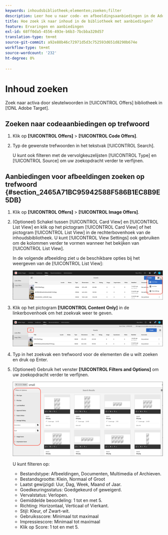 ```yaml
---
keywords: inhoudsbibliotheek;elementen;zoeken;filter
description: Leer hoe u naar code- en afbeeldingsaanbiedingen in de Adobe [!DNL Target] Biedt-bibliotheek kunt zoeken.
title: Hoe zoek ik naar inhoud in de bibliotheek met aanbiedingen?
feature: Ervaringen en aanbiedingen
exl-id: 68ff0da5-4556-493e-b6b3-7bcbba320d57
translation-type: tm+mt
source-git-commit: a92e88b46c72971d5d3c752593d651d8290b674e
workflow-type: tm+mt
source-wordcount: '232'
ht-degree: 0%

---
```


# Inhoud zoeken

Zoek naar activa door sleutelwoorden in [!UICONTROL Offers] bibliotheek in [!DNL Adobe Target].

## Zoeken naar codeaanbiedingen op trefwoord

1. Klik op **[!UICONTROL Offers]** > **[!UICONTROL Code Offers]**.
1. Typ de gewenste trefwoorden in het tekstvak [!UICONTROL Search].

   U kunt ook filteren met de vervolgkeuzelijsten [!UICONTROL Type] en [!UICONTROL Source] om uw zoekopdracht verder te verfijnen.

## Aanbiedingen voor afbeeldingen zoeken op trefwoord {#section_2465A71BC95942588F586B1EC8B9E5DB}

1. Klik op **[!UICONTROL Offers]** > **[!UICONTROL Image Offers]**.

1. (Optioneel) Schakel tussen [!UICONTROL Card View] en [!UICONTROL List View] en klik op het pictogram [!UICONTROL Card View] of het pictogram [!UICONTROL List View] in de rechterbovenhoek van de inhoudsbibliotheek. U kunt [!UICONTROL View Settings] ook gebruiken om de kolommen verder te vormen wanneer het bekijken van [!UICONTROL List View].

   In de volgende afbeelding ziet u de beschikbare opties bij het weergeven van de [!UICONTROL List View]:

   ![Opties voor lijstweergave](/help/c-experiences/c-manage-content/assets/view-settings-options.png)

1. Klik op het pictogram **[!UICONTROL Content Only]** in de linkerbovenhoek om het zoekvak weer te geven.

   ![Alleen inhoud, optie](/help/c-experiences/c-manage-content/assets/content-only.png)

1. Typ in het zoekvak een trefwoord voor de elementen die u wilt zoeken en druk op Enter.

1. (Optioneel) Gebruik het venster **[!UICONTROL Filters and Options]** om uw zoekopdracht verder te verfijnen.

   ![Het deelvenster Filter en Opties](/help/c-experiences/c-manage-content/assets/filter-and-options.png)

   U kunt filteren op:

   * Bestandstype: Afbeeldingen, Documenten, Multimedia of Archieven.
   * Bestandsgrootte: Klein, Normaal of Groot
   * Laatst gewijzigd: Uur, Dag, Week, Maand of Jaar.
   * Goedkeuringsstatus: Goedgekeurd of geweigerd.
   * Vervalstatus: Verlopen.
   * Gemiddelde beoordeling: 1 tot en met 5.
   * Richting: Horizontaal, Verticaal of Vierkant.
   * Stijl: Kleur, of Zwart-wit.
   * Gebruiksscore: Minimaal tot maximaal
   * Impressiescore: Minimaal tot maximaal
   * Klik op Score: 1 tot en met 5.
